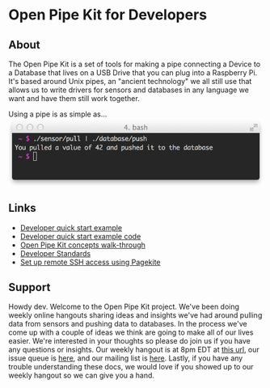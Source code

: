 # Open Pipe Kit for Developers

## About
The Open Pipe Kit is a set of tools for making a pipe connecting a Device to a Database that lives on a USB Drive that you can plug into a Raspberry Pi.  It's based around Unix pipes, an "ancient technology" we all still use that allows us to write drivers for sensors and databases in any language we want and have them still work together.

Using a pipe is as simple as...
![OPK CLI EXAMPLE](images/opk-cli-example.png)


## Links
- [Developer quick start example](developer-quick-start-example.md)
- [Developer quick start example code](https://github.com/openpipekit/yeobot--pull-from-rpi-cpu-temperature-push-to-simple-csv) 
- [Open Pipe Kit concepts walk-through](developer-opk-concepts-walk-through.md)
- [Developer Standards](developer-standards.md)
- [Set up remote SSH access using Pagekite](ssh-tunnel-with-pagekite-example.md) 

## Support
Howdy dev. Welcome to the Open Pipe Kit project. We've been doing weekly online hangouts sharing ideas and insights we've had around pulling data from sensors and pushing data to databases. In the process we've come up with a couple of ideas we think are going to make all of our lives easier. We're interested in your thoughts so please do join us if you have any questions or insights. Our weekly hangout is at 8pm EDT at [this url](https://plus.google.com/hangouts/_/rjsteinert.com/rj), our issue queue is [here](https://github.com/openpipekit/openpipekit/issues), and our mailing list is [here](https://groups.google.com/forum/#!forum/open-pipe-kit). Lastly, if you have any trouble understanding these docs, we would love if you showed up to our weekly hangout so we can give you a hand. 

